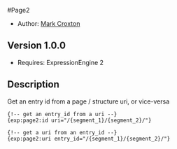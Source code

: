 #Page2

* Author: [Mark Croxton](http://hallmark-design.co.uk/)

## Version 1.0.0

* Requires: ExpressionEngine 2

## Description

Get an entry id from a page / structure uri, or vice-versa
	
	{!-- get an entry_id from a uri --}
	{exp:page2:id uri="/{segment_1}/{segment_2}/"}
	
	{!-- get a uri from an entry_id --}
	{exp:page2:uri entry_id="/{segment_1}/{segment_2}/"}